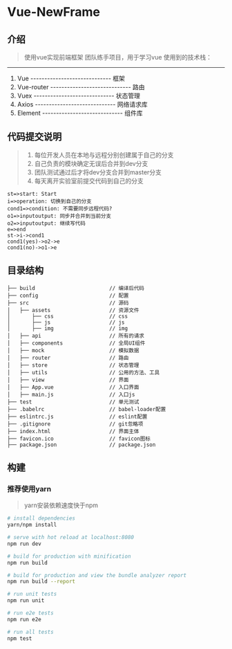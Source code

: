 ﻿# Vue-NewFrame

## 介绍
> 使用vue实现前端框架
> 团队练手项目，用于学习vue
> 使用到的技术栈：

----------
 1. Vue        -----------------------------  框架
 2. Vue-router -----------------------------  路由
 3. Vuex       -----------------------------  状态管理
 4. Axios      -----------------------------  网络请求库
 5. Element    -----------------------------  组件库

## **代码提交说明**

> 1. 每位开发人员在本地与远程分别创建属于自己的分支
> 2. 自己负责的模块确定无误后合并到dev分支
> 3. 团队测试通过后才将dev分支合并到master分支
> 4. 每天离开实验室前提交代码到自己的分支

```flow
st=>start: Start
i=>operation: 切换到自己的分支
cond1=>condition: 不需要同步远程代码?
o1=>inputoutput: 同步并合并到当前分支 
o2=>inputoutput: 继续写代码 
e=>end
st->i->cond1
cond1(yes)->o2->e
cond1(no)->o1->e
```

## 目录结构
```shell
├── build                        // 编译后代码
├── config                       // 配置
├── src                          // 源码
│   ├── assets                   // 资源文件
│       ├── css                  // css
│       ├── js                   // js
│       ├── img                  // img
│   ├── api                      // 所有的请求
│   ├── components               // 全局UI组件
│   ├── mock                     // 模拟数据
│   ├── router                   // 路由
│   ├── store                    // 状态管理
│   ├── utils                    // 公用的方法、工具
│   ├── view                     // 界面
│   ├── App.vue                  // 入口界面
│   ├── main.js                  // 入口js
├── test                         // 单元测试
├── .babelrc                     // babel-loader配置
├── eslintrc.js                  // eslint配置
├── .gitignore                   // git忽略项
├── index.html                   // 界面主体
├── favicon.ico                  // favicon图标
├── package.json                 // package.json
```

## 构建
### 推荐使用yarn
> yarn安装依赖速度快于npm
``` bash
# install dependencies
yarn/npm install

# serve with hot reload at localhost:8080
npm run dev

# build for production with minification
npm run build

# build for production and view the bundle analyzer report
npm run build --report

# run unit tests
npm run unit

# run e2e tests
npm run e2e

# run all tests
npm test
```